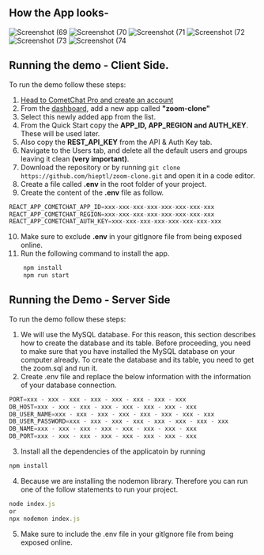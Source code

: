 ## How the App looks-

![Screenshot (69](https://user-images.githubusercontent.com/98900169/226881714-f257596b-6751-453f-83c9-c1584c03a30b.png)
![Screenshot (70](https://user-images.githubusercontent.com/98900169/226881724-4a1ad2f3-e50d-473e-921b-7a090fd5922f.png)
![Screenshot (71](https://user-images.githubusercontent.com/98900169/226881732-64f0f7d4-878e-4630-a557-c1188ddd00da.png)
![Screenshot (72](https://user-images.githubusercontent.com/98900169/226881737-503d313b-12ac-4047-af76-d53cc9c13b47.png)
![Screenshot (73](https://user-images.githubusercontent.com/98900169/226881739-fadf6cd4-867f-49bf-80c7-de42f7668cbc.png)
![Screenshot (74](https://user-images.githubusercontent.com/98900169/226881708-9e49f0e4-70bb-48ad-9c80-142efb931b9b.png)



## Running the demo - Client Side.
To run the demo follow these steps:

1. [Head to CometChat Pro and create an account](https://app.cometchat.com/signup)
2. From the [dashboard](https://app.cometchat.com/apps), add a new app called **"zoom-clone"**
3. Select this newly added app from the list.
4. From the Quick Start copy the **APP_ID, APP_REGION and AUTH_KEY**. These will be used later.
5. Also copy the **REST_API_KEY** from the API & Auth Key tab.
6. Navigate to the Users tab, and delete all the default users and groups leaving it clean **(very important)**.
7. Download the repository or by running `git clone https://github.com/hieptl/zoom-clone.git` and open it in a code editor.
8. Create a file called **.env** in the root folder of your project.
9. Create the content of the **.env** file as follow.

```js
REACT_APP_COMETCHAT_APP_ID=xxx-xxx-xxx-xxx-xxx-xxx-xxx-xxx
REACT_APP_COMETCHAT_REGION=xxx-xxx-xxx-xxx-xxx-xxx-xxx-xxx
REACT_APP_COMETCHAT_AUTH_KEY=xxx-xxx-xxx-xxx-xxx-xxx-xxx-xxx
```

10. Make sure to exclude **.env** in your gitIgnore file from being exposed online.
11. Run the following command to install the app.

```sh
    npm install
    npm run start
```

## Running the Demo - Server Side

To run the demo follow these steps:

1. We will use the MySQL database. For this reason, this section describes how to create the database and its table. Before proceeding, you need to make sure that you have installed the MySQL database on your computer already. To create the database and its table, you need to get the zoom.sql and run it.
2. Create .env file and replace the below information with the information of your database connection.
```js
PORT=xxx - xxx - xxx - xxx - xxx - xxx - xxx - xxx
DB_HOST=xxx - xxx - xxx - xxx - xxx - xxx - xxx - xxx
DB_USER_NAME=xxx - xxx - xxx - xxx - xxx - xxx - xxx - xxx
DB_USER_PASSWORD=xxx - xxx - xxx - xxx - xxx - xxx - xxx - xxx
DB_NAME=xxx - xxx - xxx - xxx - xxx - xxx - xxx - xxx
DB_PORT=xxx - xxx - xxx - xxx - xxx - xxx - xxx - xxx
```
3. Install all the dependencies of the applicatoin by running
```js
npm install
```
4. Because we are installing the nodemon library. Therefore you can run one of the follow statements to run your project.
```js
node index.js 
or 
npx nodemon index.js
```
5. Make sure to include the .env file in your gitIgnore file from being exposed online.

